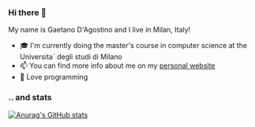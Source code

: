 ### Hi there 👋

My name is Gaetano D'Agostino and I live in Milan, Italy!

- 🎓 I'm currently doing the master's course in computer science at the Universita\` degli studi di Milano
- 📫 You can find more info about me on my [personal website](https://dagyu.netlify.app/)
- 🎯 Love programming

### .. and stats

[![Anurag's GitHub stats](https://github-readme-stats.vercel.app/api?username=dagyu&show_icons=true&theme=synthwave)](https://github.com/anuraghazra/github-readme-stats)
